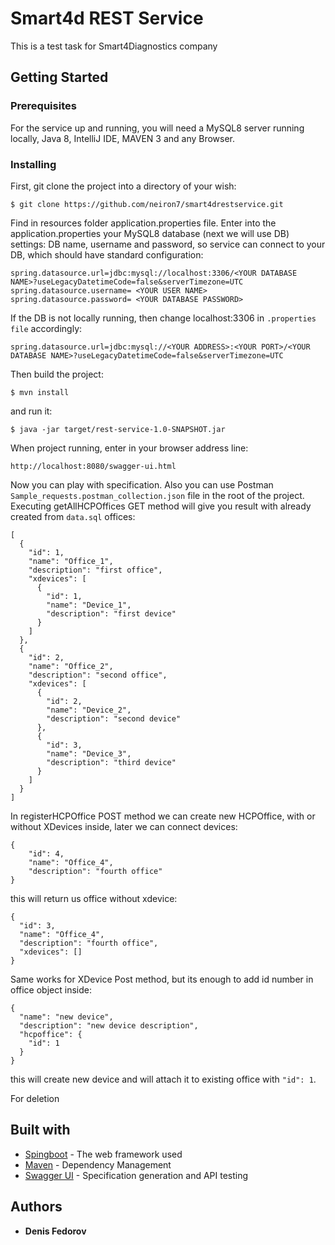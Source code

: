 # Smart4d REST Service

This is a test task for Smart4Diagnostics company

## Getting Started

### Prerequisites

For the service up and running, you will need a MySQL8 server running locally, Java 8, IntelliJ IDE, MAVEN 3 and any Browser.

### Installing

First, git clone the project into a directory of your wish:
```
$ git clone https://github.com/neiron7/smart4drestservice.git
```

Find in resources folder application.properties file. Enter into the application.properties your MySQL8 database (next we will use DB) settings: DB name, username and password, so service can connect to your DB, which should have standard configuration:
```
spring.datasource.url=jdbc:mysql://localhost:3306/<YOUR DATABASE NAME>?useLegacyDatetimeCode=false&serverTimezone=UTC
spring.datasource.username= <YOUR USER NAME>
spring.datasource.password= <YOUR DATABASE PASSWORD>
```
If the DB is not locally running, then change localhost:3306 in ```.properties file``` accordingly:
```
spring.datasource.url=jdbc:mysql://<YOUR ADDRESS>:<YOUR PORT>/<YOUR DATABASE NAME>?useLegacyDatetimeCode=false&serverTimezone=UTC
```
Then build the project:
```
$ mvn install
```
and run it:
```
$ java -jar target/rest-service-1.0-SNAPSHOT.jar
```
When project running, enter in your browser address line:
```
http://localhost:8080/swagger-ui.html
```
Now you can play with specification. Also you can use Postman ```Sample_requests.postman_collection.json``` file in the root of the project.
Executing getAllHCPOffices GET method will give you result with already created from ```data.sql``` offices:
```
[
  {
    "id": 1,
    "name": "Office_1",
    "description": "first office",
    "xdevices": [
      {
        "id": 1,
        "name": "Device_1",
        "description": "first device"
      }
    ]
  },
  {
    "id": 2,
    "name": "Office_2",
    "description": "second office",
    "xdevices": [
      {
        "id": 2,
        "name": "Device_2",
        "description": "second device"
      },
      {
        "id": 3,
        "name": "Device_3",
        "description": "third device"
      }
    ]
  }
]
```
In registerHCPOffice POST method we can create new HCPOffice, with or without XDevices inside, later we can connect devices:
```
{
    "id": 4,
    "name": "Office_4",
    "description": "fourth office"
}
```
this will return us office without xdevice:
```
{
  "id": 3,
  "name": "Office_4",
  "description": "fourth office",
  "xdevices": []
}
```

Same works for XDevice Post method, but its enough to add id number in office object inside:
```
{
  "name": "new device",
  "description": "new device description",
  "hcpoffice": {    
    "id": 1    
  }    
}
```
this will create new device and will attach it to existing office with ```"id": 1```.

For deletion

## Built with

* [Spingboot](https://spring.io/projects/spring-boot) - The web framework used
* [Maven](https://maven.apache.org/) - Dependency Management
* [Swagger UI](https://swagger.io/tools/swagger-ui/) - Specification generation and API testing

## Authors

* **Denis Fedorov** 